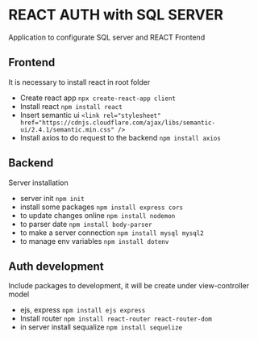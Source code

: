 # REACT AUTH with SQL SERVER

Application to configurate SQL server and REACT Frontend

## Frontend

It is necessary to install react in root folder

- Create react app `npx create-react-app client`
- Install react `npm install react`
- Insert semantic ui `<link rel="stylesheet" href="https://cdnjs.cloudflare.com/ajax/libs/semantic-ui/2.4.1/semantic.min.css" />`
- Install axios to do request to the backend `npm install axios`

## Backend

Server installation

- server init `npm init`
- install some packages `npm install express cors`
- to update changes online `npm install nodemon`
- to parser date `npm install body-parser`
- to make a server connection `npm install mysql mysql2`
- to manage env variables `npm install dotenv`

## Auth development

Include packages to development, it will be create under view-controller model

- ejs, express `npm install ejs express`
- Install router `npm install react-router react-router-dom`
- in server install sequalize `npm install sequelize`
